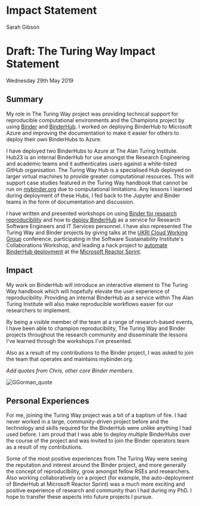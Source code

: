 # Impact Statement

Sarah Gibson

# Draft: The Turing Way Impact Statement

Wednesday 29th May 2019

## Summary

My role in The Turing Way project was providing technical support for reproducible computational environments and the Champions project by using [Binder](https://mybinder.readthedocs.io/en/latest/) and [BinderHub](https://binderhub.readthedocs.io/en/latest/index.html).
I worked on deploying BinderHub to Microsoft Azure and improving the documentation to make it easier for others to deploy their own BinderHubs to Azure.

I have deployed two BinderHubs to Azure at The Alan Turing Institute.
Hub23 is an internal BinderHub for use amongst the Research Engineering and academic teams and it authenticates users against a white-listed GitHub organisation.
The Turing Way Hub is a specialised Hub deployed on larger virtual machines to provide greater computational resources.
This will support case studies featured in the Turing Way handbook that cannot be run on [mybinder.org](https://mybinder.org) due to computational limitations.
Any lessons I learned during deployment of these Hubs, I fed back to the Jupyter and Binder teams in the form of documentation and discussion.

I have written and presented workshops on using [Binder for research reproducibility](https://bit.ly/zero-to-binder-tutorial) and how to [deploy BinderHub](https://bit.ly/zero-to-binderhub-workshop) as a service for Research Software Engineers and IT Services personnel.
I have also represented The Turing Way and Binder projects by giving talks at the [UKRI Cloud Working Group](https://github.com/alan-turing-institute/the-turing-way/blob/master/conferences/presentations/UKRI_cloud_2019-02-12/UKRI_cloud_demo_2019-02-12.md) conference, participating in the Software Sustainability Institute's Collaborations Workshop, and leading a hack project to [automate BinderHub deployment](https://github.com/alan-turing-institute/binderhub-deploy) at the [Microsoft Reactor Sprint](https://research-software-reactor.github.io/).

## Impact

My work on BinderHub will introduce an interactive element to The Turing Way handbook which will hopefully elevate the user experience of reproducibility.
Providing an internal BinderHub as a service within The Alan Turing Institute will also make reproducible workflows easier for our researchers to implement.

By being a visible member of the team at a range of research-based events, I have been able to champion reproducibility, The Turing Way and Binder projects throughout the research community and disseminate the lessons I've learned through the workshops I've presented.

Also as a result of my contributions to the Binder project, I was asked to join the team that operates and maintains mybinder.org.

_Add quotes from Chris, other core Binder members._

![GGorman_quote](/quotes/quote_ggorman.png)

## Personal Experiences

For me, joining the Turing Way project was a bit of a baptism of fire.
I had never worked in a large, community-driven project before and the technology and skills required for the BinderHub were unlike anything I had used before.
I am proud that I was able to deploy multiple BinderHubs over the course of the project and was invited to join the Binder operators team as a result of my contributions.

Some of the most positive experiences from The Turing Way were seeing the reputation and interest around the Binder project, and more generally the concept of reproducibility, grow amongst fellow RSEs and researchers.
Also working collaboratively on a project (for example, the auto-deployment of BinderHub at Microsoft Reactor Sprint) was a much more exciting and positive experience of research and community than I had during my PhD.
I hope to transfer these aspects into future projects I pursue.
